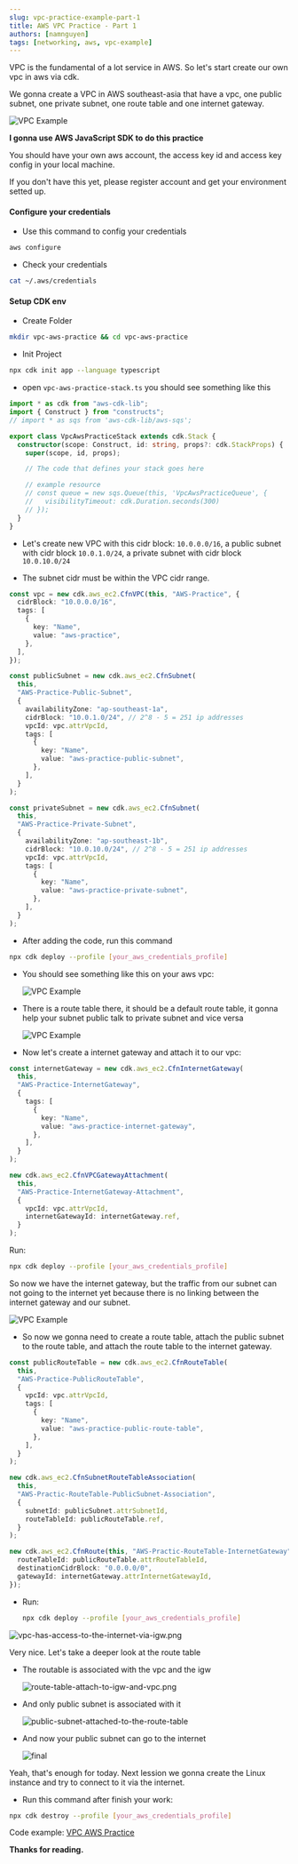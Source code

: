 ```yaml
---
slug: vpc-practice-example-part-1
title: AWS VPC Practice - Part 1
authors: [namnguyen]
tags: [networking, aws, vpc-example]
---
```


VPC is the fundamental of a lot service in AWS. So let's start create our own vpc in aws via cdk.

We gonna create a VPC in AWS southeast-asia that have a vpc, one public subnet, one private subnet, one route table and one internet gateway.

![VPC Example](/img/20240531/sample-vpc.png)

<!--truncate-->

**I gonna use AWS JavaScript SDK to do this practice**

You should have your own aws account, the access key id and access key config in your local machine.

If you don't have this yet, please register account and get your environment setted up.

#### Configure your credentials

- Use this command to config your credentials

```bash
aws configure
```

- Check your credentials

```bash
cat ~/.aws/credentials
```

#### Setup CDK env

- Create Folder

```bash
mkdir vpc-aws-practice && cd vpc-aws-practice
```

- Init Project

```bash
npx cdk init app --language typescript
```

- open `vpc-aws-practice-stack.ts` you should see something like this

```ts
import * as cdk from "aws-cdk-lib";
import { Construct } from "constructs";
// import * as sqs from 'aws-cdk-lib/aws-sqs';

export class VpcAwsPracticeStack extends cdk.Stack {
  constructor(scope: Construct, id: string, props?: cdk.StackProps) {
    super(scope, id, props);

    // The code that defines your stack goes here

    // example resource
    // const queue = new sqs.Queue(this, 'VpcAwsPracticeQueue', {
    //   visibilityTimeout: cdk.Duration.seconds(300)
    // });
  }
}
```

- Let's create new VPC with this cidr block: `10.0.0.0/16`, a public subnet with cidr block `10.0.1.0/24`, a private subnet with cidr block `10.0.10.0/24`

- The subnet cidr must be within the VPC cidr range.

```ts
const vpc = new cdk.aws_ec2.CfnVPC(this, "AWS-Practice", {
  cidrBlock: "10.0.0.0/16",
  tags: [
    {
      key: "Name",
      value: "aws-practice",
    },
  ],
});

const publicSubnet = new cdk.aws_ec2.CfnSubnet(
  this,
  "AWS-Practice-Public-Subnet",
  {
    availabilityZone: "ap-southeast-1a",
    cidrBlock: "10.0.1.0/24", // 2^8 - 5 = 251 ip addresses
    vpcId: vpc.attrVpcId,
    tags: [
      {
        key: "Name",
        value: "aws-practice-public-subnet",
      },
    ],
  }
);

const privateSubnet = new cdk.aws_ec2.CfnSubnet(
  this,
  "AWS-Practice-Private-Subnet",
  {
    availabilityZone: "ap-southeast-1b",
    cidrBlock: "10.0.10.0/24", // 2^8 - 5 = 251 ip addresses
    vpcId: vpc.attrVpcId,
    tags: [
      {
        key: "Name",
        value: "aws-practice-private-subnet",
      },
    ],
  }
);
```

- After adding the code, run this command

```bash
npx cdk deploy --profile [your_aws_credentials_profile]
```

- You should see something like this on your aws vpc:

  ![VPC Example](/img/20240531/vpc-with-subnet-only-detail.png)

- There is a route table there, it should be a default route table, it gonna help your subnet public talk to private subnet and vice versa

  ![VPC Example](/img/20240531/default-route-table.png)

- Now let's create a internet gateway and attach it to our vpc:

```ts
const internetGateway = new cdk.aws_ec2.CfnInternetGateway(
  this,
  "AWS-Practice-InternetGateway",
  {
    tags: [
      {
        key: "Name",
        value: "aws-practice-internet-gateway",
      },
    ],
  }
);

new cdk.aws_ec2.CfnVPCGatewayAttachment(
  this,
  "AWS-Practice-InternetGateway-Attachment",
  {
    vpcId: vpc.attrVpcId,
    internetGatewayId: internetGateway.ref,
  }
);
```

Run:

```bash
npx cdk deploy --profile [your_aws_credentials_profile]
```

So now we have the internet gateway, but the traffic from our subnet can not going to the internet yet because there is no linking between the internet gateway and our subnet.

![VPC Example](/img/20240531/vpc-has-internet-gateway.png)

- So now we gonna need to create a route table, attach the public subnet to the route table, and attach the route table to the internet gateway.

```ts
const publicRouteTable = new cdk.aws_ec2.CfnRouteTable(
  this,
  "AWS-Practice-PublicRouteTable",
  {
    vpcId: vpc.attrVpcId,
    tags: [
      {
        key: "Name",
        value: "aws-practice-public-route-table",
      },
    ],
  }
);

new cdk.aws_ec2.CfnSubnetRouteTableAssociation(
  this,
  "AWS-Practic-RouteTable-PublicSubnet-Association",
  {
    subnetId: publicSubnet.attrSubnetId,
    routeTableId: publicRouteTable.ref,
  }
);

new cdk.aws_ec2.CfnRoute(this, "AWS-Practic-RouteTable-InternetGateway", {
  routeTableId: publicRouteTable.attrRouteTableId,
  destinationCidrBlock: "0.0.0.0/0",
  gatewayId: internetGateway.attrInternetGatewayId,
});
```

- Run:

  ```bash
  npx cdk deploy --profile [your_aws_credentials_profile]
  ```

![vpc-has-access-to-the-internet-via-igw.png](/img/20240531/vpc-has-access-to-the-internet-via-igw.png)

Very nice. Let's take a deeper look at the route table

- The routable is associated with the vpc and the igw

  ![route-table-attach-to-igw-and-vpc.png](/img/20240531/route-table-attach-to-igw-and-vpc.png)

- And only public subnet is associated with it

  ![public-subnet-attached-to-the-route-table](/img/20240531/public-subnet-attached-to-the-route-table.png)

- And now your public subnet can go to the internet

  ![final](/img/20240531/final.png)

Yeah, that's enough for today. Next lession we gonna create the Linux instance and try to connect to it via the internet.

- Run this command after finish your work:

```bash
npx cdk destroy --profile [your_aws_credentials_profile]
```

Code example: [VPC AWS Practice](https://github.com/namnh240795/aws-cloud-formation/tree/main/vpc-aws-practice)

**Thanks for reading.**
